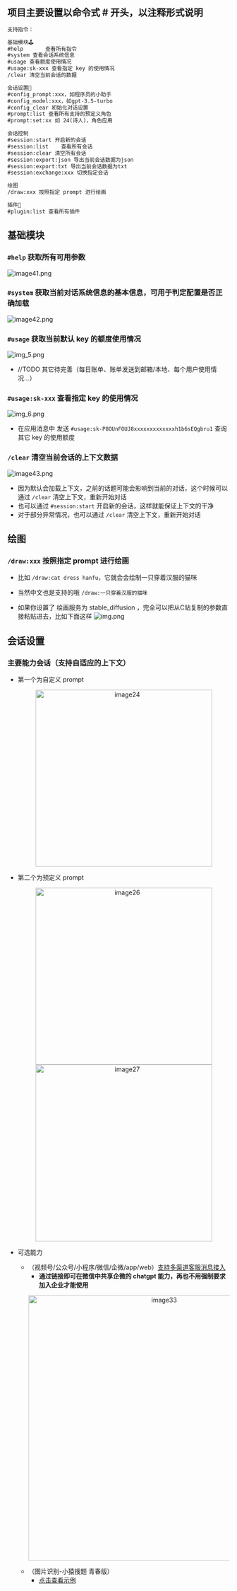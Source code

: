 ## 项目主要设置以命令式 # 开头，以注释形式说明
```txt
支持指令：

基础模块🕹️
#help       查看所有指令
#system 查看会话系统信息
#usage 查看额度使用情况
#usage:sk-xxx 查看指定 key 的使用情况
/clear 清空当前会话的数据

会话设置🦄
#config_prompt:xxx，如程序员的小助手
#config_model:xxx，如gpt-3.5-turbo
#config_clear 初始化对话设置
#prompt:list 查看所有支持的预定义角色
#prompt:set:xx 如 24(诗人)，角色应用

会话控制
#session:start 开启新的会话
#session:list    查看所有会话
#session:clear 清空所有会话
#session:export:json 导出当前会话数据为json
#session:export:txt 导出当前会话数据为txt
#session:exchange:xxx 切换指定会话

绘图
/draw:xxx 按照指定 prompt 进行绘画

插件🛒
#plugin:list 查看所有插件
```
## 基础模块
### `#help` 获取所有可用参数
![image41.png](image41.png)
### `#system` 获取当前对话系统信息的基本信息，可用于判定配置是否正确加载 
![image42.png](image42.png)
### `#usage` 获取当前默认 key 的额度使用情况
![img_5.png](img_5.png)
- //TODO 其它待完善（每日账单、账单发送到邮箱/本地、每个用户使用情况...）
### `#usage:sk-xxx` 查看指定 key 的使用情况
![img_6.png](img_6.png)
- 在应用消息中 发送 `#usage:sk-P8OUnFOUJ8xxxxxxxxxxxxxh1b6sEQgbru1` 查询其它 key 的使用额度
### `/clear` 清空当前会话的上下文数据
![image43.png](image43.png)
- 因为默认会加载上下文，之前的话题可能会影响到当前的对话，这个时候可以通过 `/clear` 清空上下文，重新开始对话
- 也可以通过 `#session:start` 开启新的会话，这样就能保证上下文的干净
- 对于部分异常情况，也可以通过 `/clear` 清空上下文，重新开始对话

## 绘图
### `/draw:xxx` 按照指定 prompt 进行绘画
- 比如 `/draw:cat dress hanfu`，它就会会绘制一只穿着汉服的猫咪
- 当然中文也是支持的哦 `/draw:一只穿着汉服的猫咪`

- 如果你设置了 绘画服务为 stable_diffusion ，完全可以把从C站复制的参数直接粘贴进去，比如下面这样
![img.png](img.png)

## 会话设置
### 主要能力会话（支持自适应的上下文）

- 第一个为自定义 prompt
  <p align="center">
    <a href="https://github.com/whyiyhw/chatgpt-wechat" target="_blank" rel="noopener noreferrer">
        <img width="400" src="./image24.png" alt="image24"/>
    </a>
  </p>
- 第二个为预定义 prompt
  <p align="center">
    <a href="https://github.com/whyiyhw/chatgpt-wechat" target="_blank" rel="noopener noreferrer">
        <img width="400" src="./image28.png" alt="image26" />
        <img width="400" src="./image27.png" alt="image27" />
    </a>
  </p>
- 可选能力
    - （视频号/公众号/小程序/微信/企微/app/web）[支持多渠道客服消息接入](./custom_support_service.md)
        - **通过链接即可在微信中共享企微的 chatgpt 能力，再也不用强制要求加入企业才能使用**
      <p align="center">
      <a href="https://github.com/whyiyhw/chatgpt-wechat" target="_blank" rel="noopener noreferrer">
          <img width="600" src="./image33.png" alt="image33" />
      </a>
  </p>

    - （图片识别-小猿搜题 青春版）
        - [点击查看示例](./image25.jpg)


